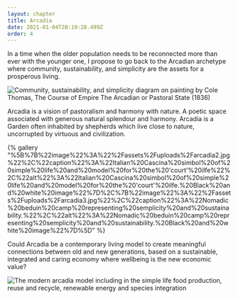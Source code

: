 ```yaml
---
layout: chapter
title: Arcadia
date: 2021-01-04T20:19:28.499Z
order: 4
---
```

In a time when the older population needs to be reconnected more than ever with the younger one, I propose to go back to the Arcadian archetype where community, sustainability, and simplicity are the assets for a prosperous living.

![Community, sustainability, and simplicity diagram on painting by Cole Thomas, The Course of Empire The Arcadian or Pastoral State (1836)](/assets/uploads/arcadiaintro.jpg "Community, sustainability, and simplicity diagram on painting by Cole Thomas, The Course of Empire The Arcadian or Pastoral State (1836)")

Arcadia is a vision of pastoralism and harmony with nature. A poetic space associated with generous natural splendour and harmony. Arcadia is a Garden often inhabited by shepherds which live close to nature, uncorrupted by virtuous and civilization. 

{% gallery "%5B%7B%22image%22%3A%22%2Fassets%2Fuploads%2Farcadia2.jpg%22%2C%22caption%22%3A%22Italian%20Cascina%20simbol%20of%20simple%20life%20and%20model%20for%20the%20'court'%20ilfe%22%2C%22alt%22%3A%22Italian%20Cascina%20simbol%20of%20simple%20life%20and%20model%20for%20the%20'court'%20ilfe.%20Black%20and%20white%20image%22%7D%2C%7B%22image%22%3A%22%2Fassets%2Fuploads%2Farcadia3.jpg%22%2C%22caption%22%3A%22Nomadic%20beduin%20camp%20representing%20semplicity%20and%20sustainability.%22%2C%22alt%22%3A%22Nomadic%20beduin%20camp%20representing%20semplicity%20and%20sustainability.%20Black%20and%20white%20image%22%7D%5D" %}

Could Arcadia be a contemporary living model to create meaningful connections between old and new generations, based on a sustainable, integrated and caring economy where wellbeing is the new economic value?

![The modern arcadia model including in the simple life food production, reuse and recycle, renewable energy and species integration](/assets/uploads/arcadia-model.jpg "The modern arcadia model including in the simple life food production, reuse and recycle, renewable energy and species integration")